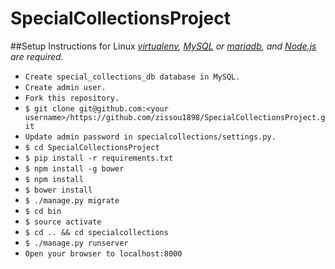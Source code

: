 # SpecialCollectionsProject
##Setup Instructions for Linux
*[virtualenv](http://virtualenv.readthedocs.org/en/latest/), [MySQL](http://www.mysql.com/) or [mariadb](https://mariadb.org/), and
[Node.js](http://nodejs.org/) are required.*
* `Create special_collections_db database in MySQL.`
* `Create admin user.`
* `Fork this repository.`
* `$ git clone git@github.com:<your username>/https://github.com/zissou1898/SpecialCollectionsProject.git`
* `Update admin password in specialcollections/settings.py.`
* `$ cd SpecialCollectionsProject`
* `$ pip install -r requirements.txt`
* `$ npm install -g bower`
* `$ npm install`
* `$ bower install`
* `$ ./manage.py migrate`
* `$ cd bin`
* `$ source activate`
* `$ cd .. && cd specialcollections`
* `$ ./manage.py runserver`
* `Open your browser to localhost:8000`
